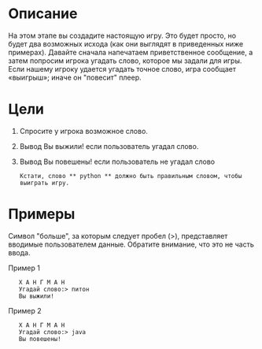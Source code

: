 #  Описание
На этом этапе вы создадите настоящую игру. Это будет просто, но будет два возможных исхода (как они выглядят в приведенных ниже примерах). Давайте сначала напечатаем приветственное сообщение, а затем попросим игрока угадать слово, которое мы задали для игры. Если нашему игроку удается угадать точное слово, игра сообщает «выигрыш»; иначе он "повесит" плеер.

# Цели
1. Спросите у игрока возможное слово.

2. Вывод Вы выжили! если пользователь угадал слово.

3. Вывод Вы повешены! если пользователь не угадал слово

       Кстати, слово ** python ** должно быть правильным словом, чтобы выиграть игру.
      
#  Примеры
Символ "больше", за которым следует пробел (>), представляет вводимые пользователем данные. Обратите внимание, что это не часть ввода.

Пример 1

       Х А Н Г М А Н
       Угадай слово:> питон
       Вы выжили!
Пример 2

       Х А Н Г М А Н
       Угадай слово:> java
       Вы повешены! 